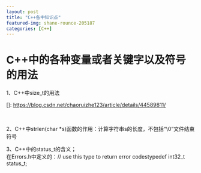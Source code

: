 ```yaml
---
layout: post
title: "C++各中知识点"
featured-img: shane-rounce-205187
categories: [C++]
---
```




# C++中的各种变量或者关键字以及符号的用法

1、C++中size_t的用法



[]: https://blog.csdn.net/chaoruizhe123/article/details/44589811/

​	

2、C++中strlen(char *s)函数的作用：计算字符串s的长度，不包括“\0”文件结束符号



3、C++中的status_t的含义；   
在Errors.h中定义的：// use this type to return error codestypedef int32_t status_t;


